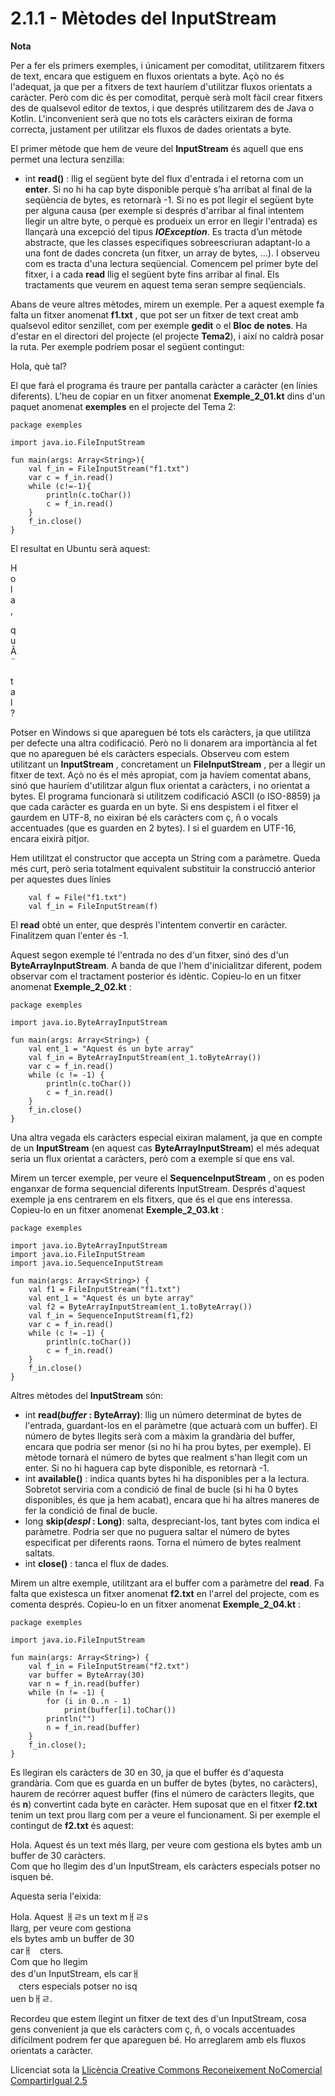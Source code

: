 # 2.1.1 - Mètodes del InputStream

**Nota**

Per a fer els primers exemples, i únicament per comoditat, utilitzarem fitxers
de text, encara que estiguem en fluxos orientats a byte. Açò no és l'adequat,
ja que per a fitxers de text hauríem d'utilitzar fluxos orientats a caràcter.
Però com dic és per comoditat, perquè serà molt fàcil crear fitxers des de
qualsevol editor de textos, i que després utilitzarem des de Java o Kotlin.
L'inconvenient serà que no tots els caràcters eixiran de forma correcta,
justament per utilitzar els fluxos de dades orientats a byte.

El primer mètode que hem de veure del **InputStream** és aquell que ens permet
una lectura senzilla:

  * int **read()** : llig el següent byte del flux d'entrada i el retorna com un **enter**. Si no hi ha cap byte disponible perquè s’ha arribat al final de la seqüència de bytes, es retornarà -1. Si no es pot llegir el següent byte per alguna causa (per exemple si després d'arribar al final intentem llegir un altre byte, o perquè es produeix un error en llegir l'entrada) es llançarà una excepció del tipus **_IOException_**. Es tracta d’un mètode abstracte, que les classes especifiques sobreescriuran adaptant-lo a una font de dades concreta (un fitxer, un array de bytes, ...). I observeu com es tracta d'una lectura seqüencial. Comencem pel primer byte del fitxer, i a cada **read** llig el següent byte fins arribar al final. Els tractaments que veurem en aquest tema seran sempre seqüencials.

Abans de veure altres mètodes, mirem un exemple. Per a aquest exemple fa falta
un fitxer anomenat **f1.txt** , que pot ser un fitxer de text creat amb
qualsevol editor senzillet, com per exemple **gedit** o el **Bloc de notes**.
Ha d'estar en el directori del projecte (el projecte **Tema2**), i així no
caldrà posar la ruta. Per exemple podríem posar el següent contingut:

Hola, què tal?

El que farà el programa és traure per pantalla caràcter a caràcter (en línies
diferents). L'heu de copiar en un fitxer anomenat **Exemple_2_01.kt** dins
d'un paquet anomenat **exemples** en el projecte del Tema 2:

    
    
    package exemples
    
    import java.io.FileInputStream
    
    fun main(args: Array<String>){
    	val f_in = FileInputStream("f1.txt")
    	var c = f_in.read()
    	while (c!=-1){
    		println(c.toChar())
    		c = f_in.read()
    	}
    	f_in.close()
    }

El resultat en Ubuntu serà aquest:

H  
o  
l  
a  
,  
  
q  
u  
Ã  
¨  
  
t  
a  
l  
?  
  

Potser en Windows si que apareguen bé tots els caràcters, ja que utilitza per
defecte una altra codificació. Però no li donarem ara importància al fet que
no apareguen bé els caràcters especials. Observeu com estem utilitzant un
**InputStream** , concretament un **FileInputStream** , per a llegir un fitxer
de text. Açò no és el més apropiat, com ja havíem comentat abans, sinó que
hauríem d'utilitzar algun flux orientat a caràcters, i no orientat a bytes. El
programa funcionarà si utilitzem codificació ASCII (o ISO-8859) ja que cada
caràcter es guarda en un byte. Si ens despistem i el fitxer el gaurdem en
UTF-8, no eixiran bé els caràcters com ç, ñ o vocals accentuades (que es
guarden en 2 bytes). I si el guardem en UTF-16, encara eixirà pitjor.

Hem utilitzat el constructor que accepta un String com a paràmetre. Queda més
curt, però seria totalment equivalent substituir la construcció anterior per
aquestes dues línies

    
    
    	val f = File("f1.txt")
    	val f_in = FileInputStream(f)

El **read** obté un enter, que després l'intentem convertir en caràcter.
Finalitzem quan l'enter és -1.

Aquest segon exemple té l'entrada no des d'un fitxer, sinó des d'un
**ByteArrayInputStream**. A banda de que l'hem d'inicialitzar diferent, podem
observar com el tractament posterior és idèntic. Copieu-lo en un fitxer
anomenat **Exemple_2_02.kt** :

    
    
    package exemples
    
    import java.io.ByteArrayInputStream
    
    fun main(args: Array<String>) {
    	val ent_1 = "Aquest és un byte array"
    	val f_in = ByteArrayInputStream(ent_1.toByteArray())
    	var c = f_in.read()
    	while (c != -1) {
    		println(c.toChar())
    		c = f_in.read()
    	}
    	f_in.close()
    }

Una altra vegada els caràcters especial eixiran malament, ja que en compte de
un **InputStream** (en aquest cas **ByteArrayInputStream**) el més adequat
seria un flux orientat a caràcters, però com a exemple sí que ens val.

Mirem un tercer exemple, per veure el **SequenceInputStream** , on es poden
enganxar de forma sequencial diferents InputStream. Després d'aquest exemple
ja ens centrarem en els fitxers, que és el que ens interessa. Copieu-lo en un
fitxer anomenat **Exemple_2_03.kt** :

    
    
    package exemples
    
    import java.io.ByteArrayInputStream
    import java.io.FileInputStream
    import java.io.SequenceInputStream
    
    fun main(args: Array<String>) {
    	val f1 = FileInputStream("f1.txt")
    	val ent_1 = "Aquest és un byte array"
    	val f2 = ByteArrayInputStream(ent_1.toByteArray())
    	val f_in = SequenceInputStream(f1,f2)
    	var c = f_in.read()
    	while (c != -1) {
    		println(c.toChar())
    		c = f_in.read()
    	}
    	f_in.close()
    }

Altres mètodes del **InputStream** són:

  * int **read(_buffer_ : ByteArray)**: llig un número determinat de bytes de l'entrada, guardant-los en el paràmetre (que actuarà com un buffer). El número de bytes llegits serà com a màxim la grandària del buffer, encara que podria ser menor (si no hi ha prou bytes, per exemple). El mètode tornarà el número de bytes que realment s'han llegit com un enter. Si no hi haguera cap byte disponible, es retornarà -1.
  * int **available()** : indica quants bytes hi ha disponibles per a la lectura. Sobretot serviria com a condició de final de bucle (si hi ha 0 bytes disponibles, és que ja hem acabat), encara que hi ha altres maneres de fer la condició de final de bucle.
  * long **skip(_despl_ : Long)**: salta, despreciant-los, tant bytes com indica el paràmetre. Podria ser que no puguera saltar el número de bytes especificat per diferents raons. Torna el número de bytes realment saltats.
  * int **close()** : tanca el flux de dades.

Mirem un altre exemple, utilitzant ara el buffer com a paràmetre del **read**.
Fa falta que existesca un fitxer anomenat **f2.txt** en l'arrel del projecte,
com es comenta després. Copieu-lo en un fitxer anomenat **Exemple_2_04.kt** :

    
    
    package exemples
    
    import java.io.FileInputStream
    
    fun main(args: Array<String>) {
    	val f_in = FileInputStream("f2.txt")
    	var buffer = ByteArray(30)
    	var n = f_in.read(buffer)
    	while (n != -1) {
    		for (i in 0..n - 1)
    			print(buffer[i].toChar())
    		println("")
    		n = f_in.read(buffer)
    	}
    	f_in.close();
    }

Es llegiran els caràcters de 30 en 30, ja que el buffer és d'aquesta
grandària. Com que es guarda en un buffer de bytes (bytes, no caràcters),
haurem de recórrer aquest buffer (fins el número de caràcters llegits, que és
**n**) convertint cada byte en caràcter. Hem suposat que en el fitxer
**f2.txt** tenim un text prou llarg com per a veure el funcionament. Si per
exemple el contingut de **f2.txt** és aquest:

Hola. Aquest és un text més llarg, per veure com gestiona els bytes amb un
buffer de 30 caràcters.  
Com que ho llegim des d'un InputStream, els caràcters especials potser no
isquen bé.

Aquesta seria l'eixida:

Hola. Aquest ￃﾩs un text mￃﾩs  
llarg, per veure com gestiona  
els bytes amb un buffer de 30  
carￃﾠcters.  
Com que ho llegim  
des d'un InputStream, els carￃ  
ﾠcters especials potser no isq  
uen bￃﾩ.

Recordeu que estem llegint un fitxer de text des d'un InputStream, cosa gens
convenient ja que els caràcters com ç, ñ, o vocals accentuades difícilment
podrem fer que apareguen bé. Ho arreglarem amb els fluxos orientats a
caràcter.

Llicenciat sota la  [Llicència Creative Commons Reconeixement NoComercial
CompartirIgual 2.5](http://creativecommons.org/licenses/by-nc-sa/2.5/)

